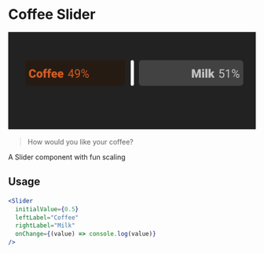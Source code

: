 # Coffee Slider

<img src="./assets/Example.png" />

> How would you like your coffee?

A Slider component with fun scaling

## Usage

```jsx
<Slider
  initialValue={0.5}
  leftLabel="Coffee"
  rightLabel="Milk"
  onChange={(value) => console.log(value)}
/>
```
